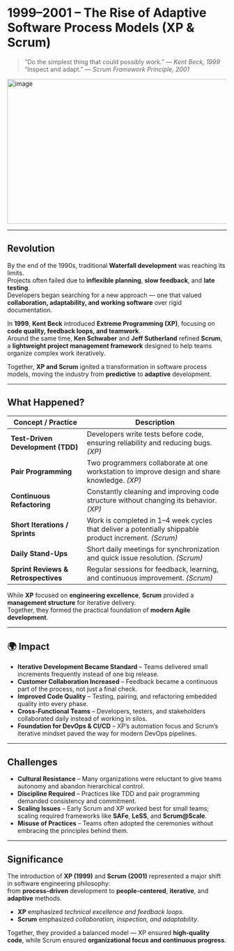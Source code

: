 #  1999–2001 – The Rise of Adaptive Software Process Models (XP & Scrum)

> “Do the simplest thing that could possibly work.” — *Kent Beck, 1999*  
> “Inspect and adapt.” — *Scrum Framework Principle, 2001*  
<img width="860" height="332" alt="image" src="https://github.com/user-attachments/assets/2050f038-4b27-415b-8e59-0472f3f24543" />

---

##  Revolution

By the end of the 1990s, traditional **Waterfall development** was reaching its limits.  
Projects often failed due to **inflexible planning**, **slow feedback**, and **late testing**.  
Developers began searching for a new approach — one that valued **collaboration, adaptability, and working software** over rigid documentation.

In **1999**, **Kent Beck** introduced **Extreme Programming (XP)**, focusing on **code quality, feedback loops, and teamwork**.  
Around the same time, **Ken Schwaber** and **Jeff Sutherland** refined **Scrum**, a **lightweight project management framework** designed to help teams organize complex work iteratively.

Together, **XP and Scrum** ignited a transformation in software process models, moving the industry from **predictive** to **adaptive** development.

---

##  What Happened?

| Concept / Practice | Description |
|--------------------|-------------|
| **Test-Driven Development (TDD)** | Developers write tests before code, ensuring reliability and reducing bugs. *(XP)* |
| **Pair Programming** | Two programmers collaborate at one workstation to improve design and share knowledge. *(XP)* |
| **Continuous Refactoring** | Constantly cleaning and improving code structure without changing its behavior. *(XP)* |
| **Short Iterations / Sprints** | Work is completed in 1–4 week cycles that deliver a potentially shippable product increment. *(Scrum)* |
| **Daily Stand-Ups** | Short daily meetings for synchronization and quick issue resolution. *(Scrum)* |
| **Sprint Reviews & Retrospectives** | Regular sessions for feedback, learning, and continuous improvement. *(Scrum)* |

While **XP** focused on **engineering excellence**, **Scrum** provided a **management structure** for iterative delivery.  
Together, they formed the practical foundation of **modern Agile development**.

---

## 🌍 Impact

- **Iterative Development Became Standard** – Teams delivered small increments frequently instead of one big release.  
- **Customer Collaboration Increased** – Feedback became a continuous part of the process, not just a final check.  
- **Improved Code Quality** – Testing, pairing, and refactoring embedded quality into every phase.  
- **Cross-Functional Teams** – Developers, testers, and stakeholders collaborated daily instead of working in silos.  
- **Foundation for DevOps & CI/CD** – XP’s automation focus and Scrum’s iterative mindset paved the way for modern DevOps pipelines.

---

##  Challenges

- **Cultural Resistance** – Many organizations were reluctant to give teams autonomy and abandon hierarchical control.  
- **Discipline Required** – Practices like TDD and pair programming demanded consistency and commitment.  
- **Scaling Issues** – Early Scrum and XP worked best for small teams; scaling required frameworks like **SAFe**, **LeSS**, and **Scrum@Scale**.  
- **Misuse of Practices** – Teams often adopted the ceremonies without embracing the principles behind them.

---

##  Significance

The introduction of **XP (1999)** and **Scrum (2001)** represented a major shift in software engineering philosophy:  
from **process-driven** development to **people-centered**, **iterative**, and **adaptive** methods.

- **XP** emphasized *technical excellence and feedback loops*.  
- **Scrum** emphasized *collaboration, inspection, and adaptability*.  

Together, they provided a balanced model — XP ensured **high-quality code**, while Scrum ensured **organizational focus and continuous progress**.




